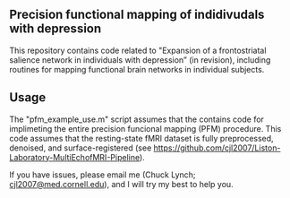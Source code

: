 **Precision functional mapping of indidivudals with depression**
------ 

This repository contains code related to "Expansion of a frontostriatal salience network in individuals with depression” (in revision),
including routines for mapping functional brain networks in individual subjects. 

Usage
------ 

The "pfm_example_use.m" script assumes that the contains code for implimeting the entire precision funcional mapping (PFM) procedure. 
This code assumes that the resting-state fMRI dataset is fully preprocessed, denoised, and surface-registered (see https://github.com/cjl2007/Liston-Laboratory-MultiEchofMRI-Pipeline). 

If you have issues, please email me (Chuck Lynch; cjl2007@med.cornell.edu), and I will try my best to help you.
